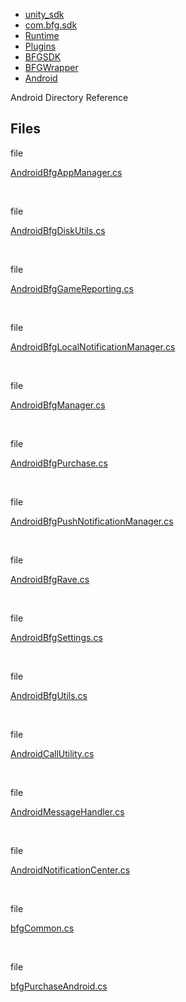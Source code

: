   - [unity\_sdk](dir_169524a6f31e9db4532a84dd08d2dc74.html)
  - [com.bfg.sdk](dir_49a21daf45482078fd78618e852e175e.html)
  - [Runtime](dir_e9197c9bf01613ee4803beab9a6d5be1.html)
  - [Plugins](dir_36160a230b41150251a86d3f9b9f8d3f.html)
  - [BFGSDK](dir_132432e59dec75238d90e62dd14a31de.html)
  - [BFGWrapper](dir_9427daba80608a7518cb19999914a2c1.html)
  - [Android](dir_e83f69f2392807d75954b6a616779ba4.html)

Android Directory Reference

##  Files

file  

[AndroidBfgAppManager.cs](_android_bfg_app_manager_8cs.html)

 

file  

[AndroidBfgDiskUtils.cs](_android_bfg_disk_utils_8cs.html)

 

file  

[AndroidBfgGameReporting.cs](_android_bfg_game_reporting_8cs.html)

 

file  

[AndroidBfgLocalNotificationManager.cs](_android_bfg_local_notification_manager_8cs.html)

 

file  

[AndroidBfgManager.cs](_android_bfg_manager_8cs.html)

 

file  

[AndroidBfgPurchase.cs](_android_bfg_purchase_8cs.html)

 

file  

[AndroidBfgPushNotificationManager.cs](_android_bfg_push_notification_manager_8cs.html)

 

file  

[AndroidBfgRave.cs](_android_bfg_rave_8cs.html)

 

file  

[AndroidBfgSettings.cs](_android_bfg_settings_8cs.html)

 

file  

[AndroidBfgUtils.cs](_android_bfg_utils_8cs.html)

 

file  

[AndroidCallUtility.cs](_android_call_utility_8cs.html)

 

file  

[AndroidMessageHandler.cs](_android_message_handler_8cs.html)

 

file  

[AndroidNotificationCenter.cs](_android_notification_center_8cs.html)

 

file  

[bfgCommon.cs](_android_2bfg_common_8cs.html)

 

file  

[bfgPurchaseAndroid.cs](bfg_purchase_android_8cs.html)
